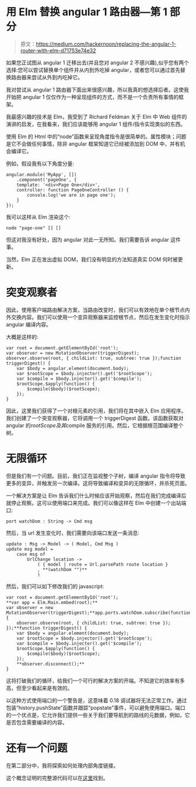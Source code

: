 # 用 Elm 替换 angular 1 路由器—第 1 部分

> 原文：<https://medium.com/hackernoon/replacing-the-angular-1-router-with-elm-d71753e74e32>

如果您正试图从 angular 1 迁移出去(并且您对 angular 2 不感兴趣),似乎您有两个选择:您可以尝试替换单个组件并从内到外吃掉 angular，或者您可以通过首先替换路由器来尝试从外到内吃掉它。

我对尝试从 angular 1 路由器下面出来很感兴趣，所以我真的想选择后者。这使我开始把 angular 1 仅仅作为一种呈现组件的方式，而不是一个负责所有事情的框架。

我最感兴趣的技术是 Elm，我受到了 Richard Feldman 关于 Elm 中 Web 组件的演讲的启发，在我看来，我们应该能够用 angular 1 组件/指令实现类似的东西。

使用 Elm 的 Html 中的“node”函数来呈现角度指令是很简单的。属性模块；问题是它不会做任何事情，除非 angular 框架知道它已经被添加到 DOM 中，并有机会编译它。

例如，假设我有以下角度分量:

```
angular.module('MyApp', [])
    .component('pageOne', {
    template: '<div>Page One</div>',
    controller: function PageOneController () {
        console.log('we are in page one');
    }
});
```

我可以这样从 Elm 渲染这个:

```
node "page-one" [] []
```

但这对我没有好处，因为 angular 对此一无所知。我们需要告诉 angular 这件事。

当然，Elm 正在发出虚拟 DOM，我们没有明显的方法知道真实 DOM 何时被更新。

# 突变观察者

因此，使用客户端路由解决方案，当路由改变时，我们可以有效地在单个根节点内外交换内容。我们可以使用一个变异观察器来监控根节点，然后在发生变化时指示 angular 编译内容。

大概是这样的:

```
var root = document.getElementById('root');
var observer = new MutationObserver(triggerDigest);
observer.observe(root, { childList: true, subtree: true });function triggerDigest() {
    var $body = angular.element(document.body);            
    var $rootScope = $body.injector().get('$rootScope');  
    var $compile = $body.injector().get('$compile');
    $rootScope.$apply(function() {
        $compile($body)($rootScope);
    });
}
```

因此，这里我们获得了一个对根元素的引用，我们将在其中嵌入 Elm 应用程序。我们创建了一个突变观察器，它将调用一个 triggerDigest 函数。该函数获取对 angular 的$rootScope 及其$compile 服务的引用。然后，它根据根范围编译整个树。

# 无限循环

但是我们有一个问题。目前，我们正在监视整个子树，编译 angular 指令将导致更多的变异，并触发另一次编译。这将导致编译和变异的无限循环，并杀死页面。

一个解决方案是让 Elm 告诉我们什么时候应该开始观察，然后在我们完成编译后就停止观察。这可以使用端口来完成。我们可以像这样在 Elm 中创建一个出站端口:

```
port watchDom : String -> Cmd msg
```

然后，当 url 发生变化时，我们需要向该端口发送一条消息:

```
update : Msg -> Model -> ( Model, Cmd Msg )
update msg model =
    case msg of
        UrlChange location ->
            ( { model | route = Url.parsePath route location }
            , **(watchDom "")**
            )
```

然后，我们可以如下修改我们的 javascript:

```
var root = document.getElementById('root');
**var app = Elm.Main.embed(root);**
var observer = new MutationObserver(triggerDigest);**app.ports.watchDom.subscribe(function(msg) {
    observer.observe(root, { childList: true, subtree: true });
});**function triggerDigest() {
    var $body = angular.element(document.body);            
    var $rootScope = $body.injector().get('$rootScope');  
    var $compile = $body.injector().get('$compile');
    $rootScope.$apply(function() {
        $compile($body)($rootScope);
    });
    **observer.disconnect();**
}
```

这将打破我们的循环，给我们一个可行的解决方案的开端。不知道它的效率有多高，但至少看起来是有效的。

以这种方式使用端口的一个警告是，这意味着 0.18 调试器将无法正常工作。通过包装“history.pushState”函数并跟踪“popstate”事件，可以避免使用端口。端口的一个优点是，它允许我们提供一些关于我们要导航到的路线的元数据，例如，它是否包含需要编译的内容。

# 还有一个问题

在第二部分中，我将探索如何处理内部角度链接。

这个概念证明的完整源代码可以在[这里](https://github.com/travelrepublic/elm-angular-router)找到。